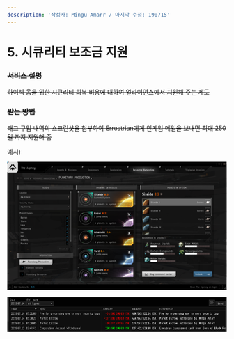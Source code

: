 ```yaml
---
description: '작성자: Mingu Amarr / 마지막 수정: 190715'
---
```


# 5. 시큐리티 보조금 지원

### ~~서비스 설명~~

~~하이섹 옵을 위한 시큐리티 회복 비용에 대하여 얼라이언스에서 지원해 주는 제도~~

### ~~받는 방법~~

~~태그 구입 내역의 스크린샷을 첨부하여 Errestrian에게 인게임 메일을 보내면 최대 250밀 까지 지원해 줌~~

~~예시\)~~

![&#xC778;&#xAC8C;&#xC784; &#xBA54;&#xC77C; &#xB0B4;&#xC6A9;](../.gitbook/assets/image%20%2876%29.png)

![https://imgur.com/a/A2b2uJb&#xC5D0; &#xC5C5;&#xB85C;&#xB4DC;&#xD55C; &#xC0AC;&#xC9C4;](../.gitbook/assets/image%20%2823%29.png)

